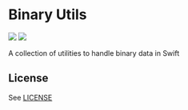 # Binary Utils

[![](https://img.shields.io/endpoint?url=https%3A%2F%2Fswiftpackageindex.com%2Fapi%2Fpackages%2Fdivadretlaw%2FBinaryUtils%2Fbadge%3Ftype%3Dplatforms)](https://swiftpackageindex.com/divadretlaw/BinaryUtils) [![](https://img.shields.io/endpoint?url=https%3A%2F%2Fswiftpackageindex.com%2Fapi%2Fpackages%2Fdivadretlaw%2FBinaryUtils%2Fbadge%3Ftype%3Dswift-versions)](https://swiftpackageindex.com/divadretlaw/BinaryUtils)

A collection of utilities to handle binary data in Swift

## License

See [LICENSE](LICENSE)
